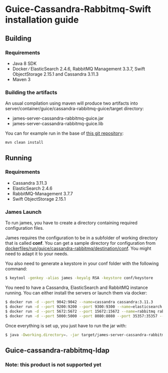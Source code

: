 # Guice-Cassandra-Rabbitmq-Swift installation guide

## Building

### Requirements

 - Java 8 SDK
 - Docker ∕ ElasticSearch 2.4.6, RabbitMQ Management 3.3.7, Swift ObjectStorage 2.15.1 and Cassandra 3.11.3
 - Maven 3

### Building the artifacts

An usual compilation using maven will produce two artifacts into server/container/guice/cassandra-rabbitmq-guice/target directory:

 * james-server-cassandra-rabbitmq-guice.jar
 * james-server-cassandra-rabbitmq-guice.lib

You can for example run in the base of [this git repository](https://github.com/apache/james-project):

```
mvn clean install
```

## Running

### Requirements

 * Cassandra 3.11.3
 * ElasticSearch 2.4.6
 * RabbitMQ-Management 3.7.7
 * Swift ObjectStorage 2.15.1
### James Launch

To run james, you have to create a directory containing required configuration files.

James requires the configuration to be in a subfolder of working directory that is called **conf**. You can get a sample
directory for configuration from
[dockerfiles/run/guice/cassandra-rabbitmq/destination/conf](https://github.com/apache/james-project/tree/master/dockerfiles/run/guice/cassandra-rabbitmq/destination/conf). You might need to adapt it to your needs.

You also need to generate a keystore in your conf folder with the following command:

```bash
$ keytool -genkey -alias james -keyalg RSA -keystore conf/keystore
```

You need to have a Cassandra, ElasticSearch and RabbitMQ instance running. You can either install the servers or launch them via docker:

```bash
$ docker run -d --port 9042:9042 --name=cassandra cassandra:3.11.3
$ docker run -d --port 9200:9200 --port 9300:9300 --name=elasticsearch elasticsearch:2.4.6
$ docker run -d --port 5672:5672 --port 15672:15672 --name=rabbitmq rabbitmq:3.7.7-management
$ docker run -d --port 5000:5000 --port 8080:8080 --port 35357:35357 --name=swift jeantil/openstack-keystone-swift:pike
```

Once everything is set up, you just have to run the jar with:

```bash
$ java -Dworking.directory=. -jar target/james-server-cassandra-rabbitmq-guice.jar
```

## Guice-cassandra-rabbitmq-ldap
### Note: this product is not supported yet
